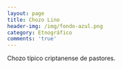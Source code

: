 ```yaml
---
layout: page
title: Chozo Lino
header-img: /img/fondo-azul.png
category: Etnográfico
comments: 'true'
---
```



Chozo típico criptanense de pastores.
